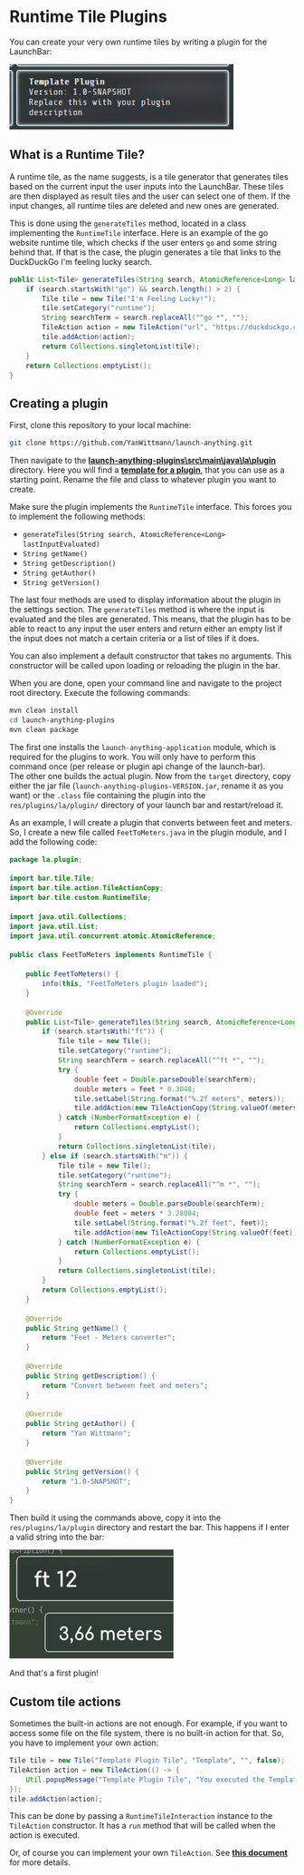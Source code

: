 # Runtime Tile Plugins

You can create your very own runtime tiles by writing a plugin for the LaunchBar:

![Template Plugin in settings](img/teplatePluginSettings.png)

## What is a Runtime Tile?

A runtime tile, as the name suggests, is a tile generator that generates tiles based on the current input the user
inputs into the LaunchBar. These tiles are then displayed as result tiles and the user can select one of them. If the
input changes, all runtime tiles are deleted and new ones are generated.

This is done using the `generateTiles` method, located in a class implementing the `RuntimeTile` interface. Here is an
example of the go website runtime tile, which checks if the user enters `go` and some string behind that. If that is the
case, the plugin generates a tile that links to the DuckDuckGo I'm feeling lucky search.

```java
public List<Tile> generateTiles(String search, AtomicReference<Long> lastInputEvaluated) {
    if (search.startsWith("go") && search.length() > 2) {
        Tile tile = new Tile("I'm Feeling Lucky!");
        tile.setCategory("runtime");
        String searchTerm = search.replaceAll("^go *", "");
        TileAction action = new TileAction("url", "https://duckduckgo.com/?q=!ducky+" + Util.urlEncode(searchTerm));
        tile.addAction(action);
        return Collections.singletonList(tile);
    }
    return Collections.emptyList();
}
```

## Creating a plugin

First, clone this repository to your local machine:

```bash
git clone https://github.com/YanWittmann/launch-anything.git
```

Then navigate to the
**[launch-anything-plugins\src\main\java\la\plugin](../launch-anything-plugins/src/main/java/la/plugin)** directory.
Here you will find a
**[template for a plugin](../launch-anything-plugins/src/main/java/la/plugin/RuntimeTilePlugin.java)**, that you can use
as a starting point. Rename the file and class to whatever plugin you want to create.

Make sure the plugin implements the `RuntimeTile` interface. This forces you to implement the following methods:

- `generateTiles(String search, AtomicReference<Long> lastInputEvaluated)`
- `String getName()`
- `String getDescription()`
- `String getAuthor()`
- `String getVersion()`

The last four methods are used to display information about the plugin in the settings section. The `generateTiles`
method is where the input is evaluated and the tiles are generated. This means, that the plugin has to be able to react
to any input the user enters and return either an empty list if the input does not match a certain criteria or a list of
tiles if it does.

You can also implement a default constructor that takes no arguments. This constructor will be called upon loading or
reloading the plugin in the bar.

When you are done, open your command line and navigate to the project root directory. Execute the following commands:

```bash
mvn clean install
cd launch-anything-plugins
mvn clean package
```

The first one installs the `launch-anything-application` module, which is required for the plugins to work. You will
only have to perform this command once (per release or plugin api change of the launch-bar).  
The other one builds the actual plugin. Now from the `target` directory, copy either the jar file
(`launch-anything-plugins-VERSION.jar`, rename it as you want) or the `.class`  file containing the plugin into the
`res/plugins/la/plugin/` directory of your launch bar and restart/reload it.

As an example, I will create a plugin that converts between feet and meters.  
So, I create a new file called `FeetToMeters.java` in the plugin module, and I add the following code:

```java
package la.plugin;

import bar.tile.Tile;
import bar.tile.action.TileActionCopy;
import bar.tile.custom.RuntimeTile;

import java.util.Collections;
import java.util.List;
import java.util.concurrent.atomic.AtomicReference;

public class FeetToMeters implements RuntimeTile {

    public FeetToMeters() {
        info(this, "FeetToMeters plugin loaded");
    }

    @Override
    public List<Tile> generateTiles(String search, AtomicReference<Long> lastInputEvaluated) {
        if (search.startsWith("ft")) {
            Tile tile = new Tile();
            tile.setCategory("runtime");
            String searchTerm = search.replaceAll("^ft *", "");
            try {
                double feet = Double.parseDouble(searchTerm);
                double meters = feet * 0.3048;
                tile.setLabel(String.format("%.2f meters", meters));
                tile.addAction(new TileActionCopy(String.valueOf(meters)));
            } catch (NumberFormatException e) {
                return Collections.emptyList();
            }
            return Collections.singletonList(tile);
        } else if (search.startsWith("m")) {
            Tile tile = new Tile();
            tile.setCategory("runtime");
            String searchTerm = search.replaceAll("^m *", "");
            try {
                double meters = Double.parseDouble(searchTerm);
                double feet = meters * 3.28084;
                tile.setLabel(String.format("%.2f feet", feet));
                tile.addAction(new TileActionCopy(String.valueOf(feet)));
            } catch (NumberFormatException e) {
                return Collections.emptyList();
            }
            return Collections.singletonList(tile);
        }
        return Collections.emptyList();
    }

    @Override
    public String getName() {
        return "Feet - Meters converter";
    }

    @Override
    public String getDescription() {
        return "Convert between feet and meters";
    }

    @Override
    public String getAuthor() {
        return "Yan Wittmann";
    }

    @Override
    public String getVersion() {
        return "1.0-SNAPSHOT";
    }
}
```

Then build it using the commands above, copy it into the `res/plugins/la/plugin` directory and restart the bar.
This happens if I enter a valid string into the bar:

![Feet to Meters in bar](img/feetToMetersPlugin.png)

And that's a first plugin!

## Custom tile actions

Sometimes the built-in actions are not enough. For example, if you want to access some file on the file system, there is
no built-in action for that. So, you have to implement your own action:

```java
Tile tile = new Tile("Template Plugin Tile", "Template", "", false);
TileAction action = new TileAction(() -> {
    Util.popupMessage("Template Plugin Tile", "You executed the Template Plugin Tile!");
});
tile.addAction(action);
```

This can be done by passing a `RuntimeTileInteraction` instance to the `TileAction` constructor. It has a `run` method
that will be called when the action is executed.

Or, of course you can implement your own `TileAction`. See **[this document](tile-action-plugins.md)** for more details.

